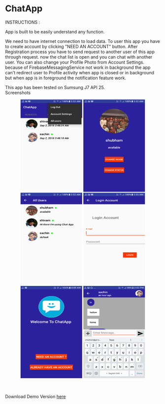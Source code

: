 # ChatApp
INSTRUCTIONS :

App is built to be easily understand any function.

We need to have internet connection to load data.
To user this app you have to create account by clicking "NEED AN ACCOUNT" button.
After Registration process you have to send request to another user of this app through request.
now the chat list is open and you can chat with another user.
You can also change your Profile Photo from Account Settings.
<br>
because of FirebaseMessagingService not work in background the app can't redirect user to Profile activity when app is closed or in background but when app is in foreground the notification feature work.

This app has been tested on Sumsung J7 API 25.
<br>
Screenshots
 <p align = 'center'>
 <img  width = '200' height = '300' src = 'https://github.com/ShubhamSingh5955/ChatApp/blob/master/Screenshot_20180902-035239%5B1%5D.png' />
  <img width = '200' height = '300' src = 'https://github.com/ShubhamSingh5955/ChatApp/blob/master/Screenshot_20180902-035244%5B1%5D.png'/>
     <img  width = '200' height = '300' src = 'https://github.com/ShubhamSingh5955/ChatApp/blob/master/Screenshot_20180902-035251%5B1%5D.png' />
  <img width = '200' height = '300' src = 'https://github.com/ShubhamSingh5955/ChatApp/blob/master/Screenshot_20180902-035311%5B1%5D.png'/>
   <img width = '200' height = '300'   src = 'https://github.com/ShubhamSingh5955/ChatApp/blob/master/Screenshot_20180902-040509_-_Copy%5B1%5D.png'/>
   <img width = '200' height = '300'   src =  https://github.com/ShubhamSingh5955/ChatApp/blob/master/Screenshot_20180902-140221%5B1%5D.png/>
 </p>
 <br>
 <br>
Download Demo Version <a href = 'https://github.com/ShubhamSingh5955/ChatApp/blob/master/ChatApp.apk'>here </a>
